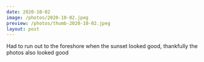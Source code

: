 ```yaml
---
date: 2020-10-02
image: /photos/2020-10-02.jpeg
preview: /photos/thumb-2020-10-02.jpeg
layout: post
---
```


Had to run out to the foreshore when the sunset looked good, thankfully the photos also looked good
